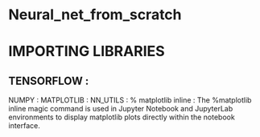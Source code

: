 # Neural_net_from_scratch

# IMPORTING LIBRARIES
## TENSORFLOW : 
NUMPY :
MATPLOTLIB :
NN_UTILS :
% matplotlib inline : 
The %matplotlib inline magic command is used in Jupyter Notebook and JupyterLab environments to display   matplotlib plots directly within the notebook interface.



